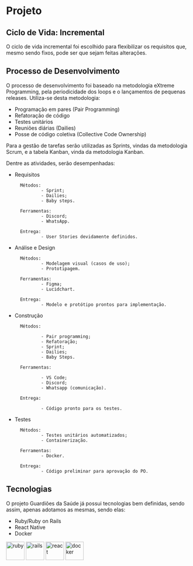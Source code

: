 # Projeto

## Ciclo de Vida: Incremental
    
O ciclo de vida incremental foi escolhido para flexibilizar os requisitos que, mesmo sendo fixos, pode ser que sejam feitas alterações.


## Processo de Desenvolvimento

O processo de desenvolvimento foi baseado na metodologia eXtreme Programming, pela periodicidade dos loops e o lançamentos de pequenas releases. Utiliza-se desta metodologia:

- Programação em pares (Pair Programming)
- Refatoração de código
- Testes unitários
- Reuniões diárias (Dailies)
- Posse de código coletiva (Collective Code Ownership)

Para a gestão de tarefas serão utilizadas as Sprints, vindas da metodologia Scrum, e a tabela Kanban, vinda da metodologia Kanban.

Dentre as atividades, serão desempenhadas:

- Requisitos

        Métodos:
                - Sprint;
                - Dailies;
                - Baby steps.

        Ferramentas:
                - Discord;
                - WhatsApp.

        Entrega:
                - User Stories devidamente definidos.

- Análise e Design

        Métodos:
                - Modelagem visual (casos de uso);
                - Prototipagem.

        Ferramentas:
                - Figma;
                - Lucidchart.

        Entrega:
                - Modelo e protótipo prontos para implementação.

- Construção

        Métodos:

                - Pair programming;
                - Refatoração;
                - Sprint;
                - Dailies;
                - Baby Steps.

        Ferramentas:

                - VS Code;
                - Discord;
                - Whatsapp (comunicação).

        Entrega:

                - Código pronto para os testes.

- Testes

        Métodos:
                - Testes unitários automatizados;
                - Containerização.

        Ferramentas:
                - Docker.
                
        Entrega:
                - Código preliminar para aprovação do PO.

## Tecnologias

O projeto Guardiões da Saúde já possui tecnologias bem definidas, sendo assim, apenas adotamos as mesmas, sendo elas:

- Ruby/Ruby on Rails
- React Native
- Docker

<img src="https://cdn.jsdelivr.net/gh/devicons/devicon/icons/ruby/ruby-original.svg" alt="ruby" width="50rem"/>
<img src="https://cdn.jsdelivr.net/gh/devicons/devicon/icons/rails/rails-original-wordmark.svg" alt="rails" width="50rem"/>
<img src="https://cdn.jsdelivr.net/gh/devicons/devicon/icons/react/react-original.svg" alt="react" width="50rem"/>
<img src="https://cdn.jsdelivr.net/gh/devicons/devicon/icons/docker/docker-original.svg" alt="docker" width="50rem"/>